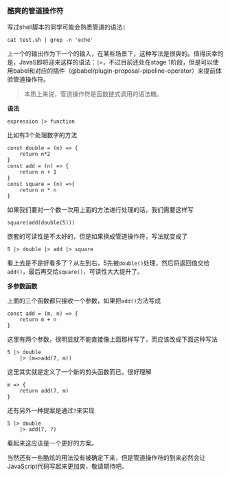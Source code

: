 ### 酷爽的管道操作符

写过shell脚本的同学可能会熟悉管道的语法`|`

```
cat test.sh | grep -n 'echo'
```

上一个的输出作为下一个的输入，在某些场景下，这种写法是很爽的。值得庆幸的是，JavaS即将迎来这样的语法：`|>`，不过目前还处在stage 1阶段，但是可以使用babel和对应的插件（@babel/plugin-proposal-pipeline-operator）来提前体验管道操作符。

>本质上来说，管道操作符是函数链式调用的语法糖。

**语法**

```
expression |> function
```

比如有3个处理数字的方法

```
const double = (n) => {
    return n*2
}
const add = (n) => {
    return n + 1
}
const square = (n) =>{
    return n * n
}
```

如果我们要对一个数一次用上面的方法进行处理的话，我们需要这样写

```
square(add(double(5)))
```

嵌套的可读性是不太好的，但是如果换成管道操作符，写法就变成了

```
5 |> double |> add |> square
```

看上去是不是好看多了？从左到右，5先被`double()`处理，然后将返回值交给`add()`，最后再交给`square()`，可读性大大提升了。

**多参数函数**

上面的三个函数都只接收一个参数，如果把`add()`方法写成

```
const add = (m, n) => {
    return m + n
}
```

这里有两个参数，很明显就不能直接像上面那样写了，而应该改成下面这种写法

```
5 |> double
    |> (m=>add(7, m))
```

这里其实就是定义了一个新的剪头函数而已，很好理解

```
m => {
    return add(7, m)
}
```

还有另外一种提案是通过`?`来实现

```
5 |> double
    |> add(7, ?)
```

看起来这应该是一个更好的方案。

当然还有一些酷炫的用法没有被确定下来，但是管道操作符的到来必然会让JavaScript代码写起来更加爽，敬请期待吧。